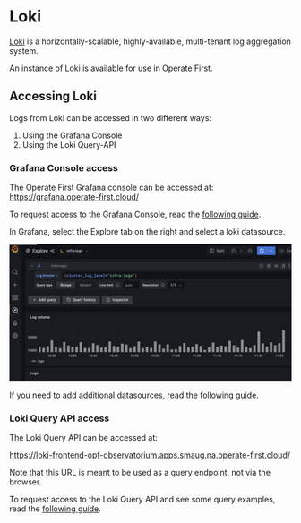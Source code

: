 # Loki

[Loki][1] is a horizontally-scalable, highly-available, multi-tenant log aggregation system.

An instance of Loki is available for use in Operate First.

## Accessing Loki

Logs from Loki can be accessed in two different ways:

1. Using the Grafana Console
2. Using the Loki Query-API

### Grafana Console access
The Operate First Grafana console can be accessed at: https://grafana.operate-first.cloud/

To request access to the Grafana Console, read the [following guide][2].

In Grafana, select the Explore tab on the right and select a loki datasource.

![loki in grafana](loki_grafana.png)

If you need to add additional datasources, read the [following guide][4].

### Loki Query API access
The Loki Query API can be accessed at:

https://loki-frontend-opf-observatorium.apps.smaug.na.operate-first.cloud/

Note that this URL is meant to be used as a query endpoint, not via the browser.

To request access to the Loki Query API and see some query examples, read the [following guide][3].

[1]: https://github.com/grafana/loki#loki-like-prometheus-but-for-logs
[2]: ../thanos/request_grafana_access.md
[3]: loki_query_api.md
[4]: add_loki_grafana_datasource.md
